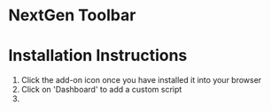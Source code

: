 # NextGen Toolbar

# Installation Instructions

1. Click the add-on icon once you have installed it into your browser
2. Click on 'Dashboard' to add a custom script
3. 
